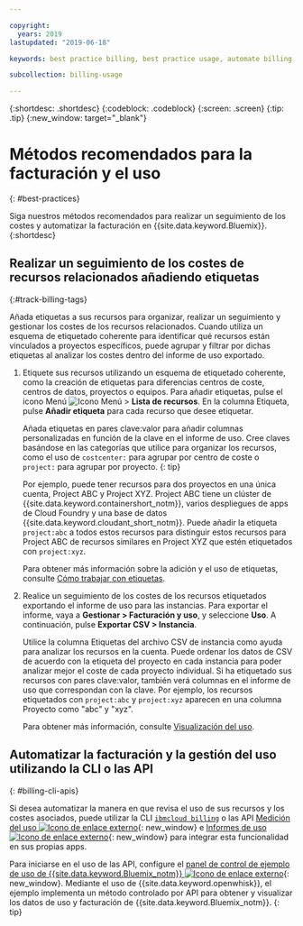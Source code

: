 ```yaml
---

copyright:
  years: 2019
lastupdated: "2019-06-18"

keywords: best practice billing, best practice usage, automate billing, track costs

subcollection: billing-usage

---
```


{:shortdesc: .shortdesc}
{:codeblock: .codeblock}
{:screen: .screen}
{:tip: .tip}
{:new_window: target="_blank"}


# Métodos recomendados para la facturación y el uso
{: #best-practices}

Siga nuestros métodos recomendados para realizar un seguimiento de los costes y automatizar la facturación en
{{site.data.keyword.Bluemix}}.
{:shortdesc}


## Realizar un seguimiento de los costes de recursos relacionados añadiendo etiquetas
{:#track-billing-tags}

Añada etiquetas a sus recursos para organizar, realizar un seguimiento y gestionar los costes de los recursos relacionados. Cuando utiliza un esquema de etiquetado coherente para identificar qué recursos están vinculados a proyectos específicos, puede agrupar y filtrar por dichas etiquetas al analizar los costes dentro del informe de uso exportado.

1. Etiquete sus recursos utilizando un esquema de etiquetado coherente, como la creación de etiquetas para diferencias centros de coste, centros de datos, proyectos o equipos. Para añadir etiquetas, pulse el icono Menú ![Icono Menú](../icons/icon_hamburger.svg) > **Lista de recursos**. En la columna Etiqueta, pulse **Añadir etiqueta** para cada recurso que desee etiquetar.

   Añada etiquetas en pares clave:valor para añadir columnas personalizadas en función de la clave en el informe de uso. Cree claves basándose en las categorías que utilice para organizar los recursos, como el uso de `costcenter:` para agrupar por centro de coste o
`project:` para agrupar por proyecto.
   {: tip}

   Por ejemplo, puede tener recursos para dos proyectos en una única cuenta, Project ABC y Project XYZ. Project ABC tiene un clúster de {{site.data.keyword.containershort_notm}}, varios despliegues de apps de Cloud Foundry y una base de datos
{{site.data.keyword.cloudant_short_notm}}. Puede añadir la etiqueta `project:abc` a todos estos recursos para distinguir estos recursos para Project ABC de recursos similares en Project XYZ que estén etiquetados con `project:xyz`.

   Para obtener más información sobre la adición y el uso de etiquetas, consulte [Cómo trabajar con etiquetas](/docs/resources?topic=resources-tag).

1. Realice un seguimiento de los costes de los recursos etiquetados exportando el informe de uso para las instancias. Para exportar el informe, vaya a **Gestionar > Facturación y uso**, y seleccione **Uso**. A continuación, pulse **Exportar CSV > Instancia**.

   Utilice la columna Etiquetas del archivo CSV de instancia como ayuda para analizar los recursos en la cuenta. Puede ordenar los datos de CSV de acuerdo con la etiqueta del proyecto en cada instancia para poder analizar mejor el coste de cada proyecto individual. Si ha etiquetado sus recursos con pares clave:valor, también verá columnas en el informe de uso que correspondan con la clave. Por ejemplo, los recursos etiquetados con
`project:abc` y `project:xyz` aparecen en una columna Proyecto como "abc" y "xyz".

   Para obtener más información, consulte
[Visualización del uso](/docs/billing-usage?topic=billing-usage-viewingusage).

## Automatizar la facturación y la gestión del uso utilizando la CLI o las API
{: #billing-cli-apis}

Si desea automatizar la manera en que revisa el uso de sus recursos y los costes asociados, puede utilizar la CLI
[`ibmcloud billing`](/docs/cli?topic=cloud-cli-ibmcloud_billing) o las API
[Medición del uso ![Icono de enlace externo](../icons/launch-glyph.svg)](https://{DomainName}/apidocs/usage-metering){: new_window} e [Informes de uso
![Icono de enlace externo](../icons/launch-glyph.svg)](https://{DomainName}/apidocs/metering-reporting){: new_window} para integrar esta funcionalidad en sus propias apps.

Para iniciarse en el uso de las API, configure el
[panel de control de ejemplo de uso de {{site.data.keyword.Bluemix_notm}}
![Icono de enlace externo](../icons/launch-glyph.svg)](https://github.com/IBM-Cloud/openwhisk-cloud-usage-sample){: new_window}. Mediante el uso de
{{site.data.keyword.openwhisk}}, el ejemplo implementa un método controlado por API para obtener y visualizar los datos de uso y facturación de
{{site.data.keyword.Bluemix_notm}}.
{: tip}
